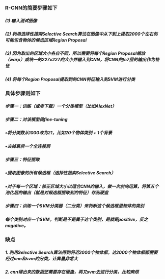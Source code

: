### R-CNN的简要步骤如下

##### (1) 输入测试图像

##### (2) 利用选择性搜索Selective Search算法在图像中从下到上提取2000个左右的可能包含物体的候选区域Region Proposal

##### (3) 因为取出的区域大小各自不同，所以需要将每个Region Proposal缩放（warp）成统一的227x227的大小并输入到CNN，将CNN的fc7层的输出作为特征

##### (4) 将每个Region Proposal提取到的CNN特征输入到SVM进行分类


### 具体步骤则如下

##### 步骤一：训练（或者下载）一个分类模型（比如AlexNet）

##### 步骤二：对该模型做fine-tuning

##### •将分类数从1000改为21，比如20个物体类别 + 1个背景

##### •去掉最后一个全连接层

##### 步骤三：特征提取

##### •提取图像的所有候选框（选择性搜索Selective Search）

##### •对于每一个区域：修正区域大小以适合CNN的输入，做一次前向运算，将第五个池化层的输出（就是对候选框提取到的特征）存到硬盘

##### 步骤四：训练一个SVM分类器（二分类）来判断这个候选框里物体的类别

##### 每个类别对应一个SVM，判断是不是属于这个类别，是就是positive，反之nagative。

### 缺点

##### 1. 利用Selective Search算法得到将近2000个物体框，这2000个物体框都需要经过cnn和svm的分类，计算量非常大
##### 2. cnn得出来的数据还需要存在硬盘，再又svm去进行分类，比较麻烦
